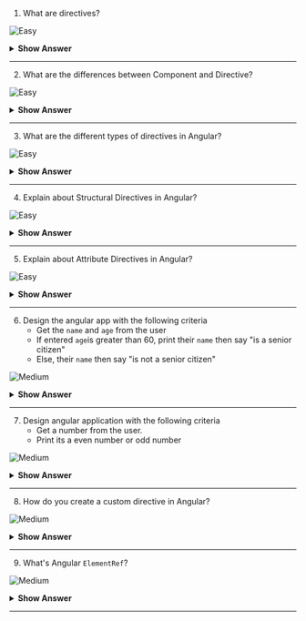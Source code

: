 1. What are directives?

![Easy](https://github.com/revaturelabs/interviewquestions/blob/dev/ComplexityTags/simple%20(2).svg)

<details>
<summary><b>Show Answer</b></summary>
<blockquote>
  
Directives add behaviour to an existing DOM element or an existing component instance.
  </blockquote>
</details>
  
---

2. What are the differences between Component and Directive?

![Easy](https://github.com/revaturelabs/interviewquestions/blob/dev/ComplexityTags/simple%20(2).svg)

<details>
<summary><b>Show Answer</b></summary>
<blockquote>

In a short note, A component(`@Component`) is a directive-with-a-template. Some of the major differences are mentioned in a tabular form:

| Component                                                             | Directive                                                     |
|-----------------------------------------------------------------------|---------------------------------------------------------------|
| To register a component we use @Component meta-data annotation        | To register directives we use @Directive meta-data annotation |
| Components are typically used to create UI widgets                    | Directive is used to add behavior to an existing DOM element  |
| Component is used to break up the application into smaller components | Directive is use to design re-usable components               |
| Only one component can be present per DOM element                     | Many directives can be used per DOM element                   |
</blockquote>
</details>
  
---

3. What are the different types of directives in Angular?

![Easy](https://github.com/revaturelabs/interviewquestions/blob/dev/ComplexityTags/simple%20(2).svg)
  
<details>
<summary> <b>Show Answer</b></summary>
<blockquote>
    
 - **Component Directives** - Component directives alter the details of how the component should be processed, instantiated, and used at runtime.
- **Structural Directives** -  Structural directives are used for adding, removing, or manipulating DOM elements.
- **Attribute Directives** - Attribute directives are used to change the look and behavior of the DOM elements.
    
<i>Custom Directive: Custom directive can also be created if any of the above directives does not solve our purpose for the requirement</i>

</blockquote> 
</details>
	
--- 
    
4. Explain about Structural Directives in Angular?

![Easy](https://github.com/revaturelabs/interviewquestions/blob/dev/ComplexityTags/simple%20(2).svg)

<details>
<summary> <b>Show Answer</b></summary>
 <blockquote>
    
- Structural directives are used for adding, removing, or manipulating DOM elements
- Structural directives start with an asterisk (*) followed by a directive name. 
- There are three built-in structural directives - `ngIf`, `ngFor` and `ngSwitch`.
- The `ngFor` directive is used to repeat a part of the HTML template once per each item from an iterable list.
- `ngIf` directive allows us to add or remove DOM Elements based upon the Boolean expression. We can also have an else block associated with an ngIf directive.

```html
<div *ngIf=" a > b ; else elseBlock1">
	    {{ a }} is greater than {{ b }}
</div>
<ng-template #elseBlock1>
	    {{ b }} is greater than {{ a }}
</ng-template>
```
- `ngSwitch` directive lets you hide/show HTML elements depending on an expression. `NgSwitchCase` displays its element when its value matches the switch value. `NgSwitchDefault` displays its element when no sibling `NgSwitchCase` matches the switch value.
    
```html
<!-- user to enter any vowels(a, e, i o, u), print any word starting with vowels -->
<input type="text" [(ngModel)]="str" />
<div [ngSwitch]="str">
	    <div *ngSwitchCase="'a'">Entered a!! Word: Apple</div>
	    <div *ngSwitchCase="'e'"> Entered e!! Word: Egg</div>
	    <div *ngSwitchCase="'i'"> Entered i!! Word: Ice cream</div>
	    <div *ngSwitchCase="'o'"> Entered o!! Word: Orange</div>
	    <div *ngSwitchCase="'u'"> Entered u!! Word: Umberalla</div>
	    <div *ngSwitchDefault> You Entered Constant </div>
</div>   
```
  
</blockquote> 
</details>
	
--- 
  
5. Explain about Attribute Directives in Angular?

![Easy](https://github.com/revaturelabs/interviewquestions/blob/dev/ComplexityTags/simple%20(2).svg)

<details>
<summary> <b>Show Answer</b></summary>
<blockquote>
    
- Attribute directives are used to change the look and behavior of the DOM elements.
- Attribute directives are enclosed with the [] square brackets
- There are two built-in attribute directives - `ngClass` and `ngStyle`
- The `ngClass` directive is used for adding or removing the CSS classes on an HTML element. It allows us to apply CSS classes dynamically based on expression evaluation.
    
```html
    
<h3 [ngClass]="'red'"> Need your attention</h3>
<div [ngClass]="['red','size20']"> Red Background, Text with Size 20px </div>
<div [ngClass]="{'red':false,'size20':true}">Text with Size 20px</div>

```
- The `ngStyle` directive allows us to dynamically change the style of HTML element based on the expression.
    
```html
Enter the username: <input type='text' [(ngModel)]='name'>
<div [ngStyle]="{'background-color':username === 'Admin' ? 'green' : 'red' }"></div>
```

</blockquote> 
</details>
	
--- 

6. Design the angular app with the following criteria
    - Get the `name` and `age` from the user
    - If entered `age`is greater than 60, print their `name` then say "is a senior citizen"
    - Else, their `name` then say "is not a senior citizen"

![Medium](https://github.com/revaturelabs/interviewquestions/blob/dev/ComplexityTags/Medium%20(2).svg)

<details>
<summary><b>Show Answer</b></summary>
<blockquote>

**Steps:**
1. Create an angular project by running `ng new angularDemo2` command in the angular CLI
2. In `app.component.html` file, create a form to get the `name` and `age` from the user
```html
Name: <input type="text" [(ngModel)]="name" /> <br> 
Age: <input type="text" [(ngModel)]="age" />
```
3. In `app.component.ts` file, create a `name` and `age` variables.
```ts
import { Component } from '@angular/core';
@Component({
  selector: 'app-root',
  templateUrl: './app.component.html',
  styleUrls: ['./app.component.css']
})
export class AppComponent {
  title = 'angularDemo2';

  name !: string;
  age !: number;
}	
```
4. Since we are using the `ngModel`directive, we have to import `FormsModule` in `app.module.ts` file.
```java
 imports: [
    BrowserModule,
    FormsModule
 ]
```
5. To check entered age and print the sentence according to it. We need to use `ngIf` directive. In `app.component.html` file,
```ts
<div *ngIf=" age > 60; else elseBlock1">
    {{name}} is a senior citizen
</div>
<ng-template #elseBlock1>
    {{name}} is not a senior citizen
</ng-template>	
```
6. Launch the application by running `ng serve -o` command.
7. Now, able to see the excepted output.
![image](https://user-images.githubusercontent.com/70228962/186344357-656f9e28-3cfa-4dc0-9873-dbd62dcd14d8.png) 

![image](https://user-images.githubusercontent.com/70228962/186344483-f0368ed8-f0e2-46ec-8b3e-42e4cc6eb2c1.png)

</blockquote>
</details>

---

7. Design angular application with the following criteria
	-  Get a number from the user. 
	-  Print its a even number or odd number

![Medium](https://github.com/revaturelabs/interviewquestions/blob/dev/ComplexityTags/Medium%20(2).svg)

<details>
<summary><b>Show Answer</b></summary>
<blockquote>
	
1. Create an angular project by running `ng new angularDemo2` command in the angular CLI
2. In `app.component.html` file, create a form to get the `name` and `age` from the user
```html
Enter a number: <input type="text" [(ngModel)]="num" />
```
3. In `app.component.ts` file, create a `name` and `age` variables.
```ts
import { Component } from '@angular/core';
@Component({
  selector: 'app-root',
  templateUrl: './app.component.html',
  styleUrls: ['./app.component.css']
})
export class AppComponent {
  title = 'angularDemo2';
	
  num !: number;
}	
```
4. Since we are using the `ngModel`directive, we have to import `FormsModule` in `app.module.ts` file.
```java
 imports: [
    BrowserModule,
    FormsModule
 ]
```
5. To check entered number is odd and even and print it. We will use `ngSwitch` directive. In `app.component.html` file,
```ts
Enter a number: <input type="text" [(ngModel)]="num">

<div ngSwitch="{{num%2}}">
    <div *ngSwitchCase="'0'">{{num}} is even.</div>
    <div *ngSwitchCase="'1'">{{num}} is odd</div>
    <div *ngSwitchDefault>Nothing Found</div>
</div>
```
6. Launch the application by running `ng serve -o` command.
7. Now, able to see the excepted output.

![image](https://user-images.githubusercontent.com/70228962/186347155-19484af6-e1f9-4818-bb4d-ba6d47864fb2.png)

![image](https://user-images.githubusercontent.com/70228962/186347246-414044f8-21bf-4021-a3c4-b2dba0540442.png)

</blockquote>
</details>
  
---

8. How do you create a custom directive in Angular?
 
![Medium](https://github.com/revaturelabs/interviewquestions/blob/dev/ComplexityTags/Medium%20(2).svg)

<details>
<summary><b>Show Answer</b></summary>
<blockquote>

Steps to creating custom directive in angular:
	
1. To create an angular application, run `ng new myapp` command.
2. Then, we can create directive by running `ng g d myHighlight` command. Angular CLI creates two files `my-highlight.directive.spec.ts` and `my-highlight.directive.ts` and updates `app.module.ts`
3. In `my-highlight.directive.ts`, we will create an instance of `ElementRef` and just highlighting the background color as yellow.
```ts
import { Directive, ElementRef} from '@angular/core';

@Directive({selector: '[myHighlight]'})
export class MyHighlightDirective {
  constructor( private el: ElementRef) {
    el.nativeElement.style.backgroundColor = 'yellow';
   }
}
```
4. Now this directive extends HTML element behavior with a yellow background as below
```html
<p myHighlight> Hi, there!!</p>	
```
5. Launch the angular application by running `ng serve -o` command.  The expected output will be,
	
![image](https://user-images.githubusercontent.com/70228962/186374096-514930ba-f29c-424e-bcf8-11318b5c0734.png)

</blockquote>
</details>
  
---

9. What's Angular `ElementRef`?
 
![Medium](https://github.com/revaturelabs/interviewquestions/blob/dev/ComplexityTags/Medium%20(2).svg)

<details>
<summary><b>Show Answer</b></summary>
<blockquote>
	
Angular `ElementRef`is simply a class that wraps native DOM elements in the browser and allows you to work with the DOM by providing the `nativeElement` object which exposes all the methods and properties of the native elements.

</blockquote>
</details>
  
---

